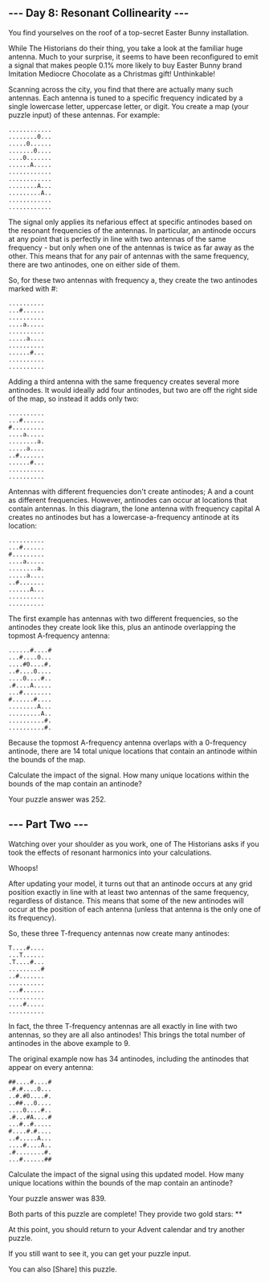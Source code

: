 ﻿## --- Day 8: Resonant Collinearity ---

You find yourselves on the roof of a top-secret Easter Bunny installation.

While The Historians do their thing, you take a look at the familiar huge antenna. Much to your surprise, it seems to have been reconfigured to emit a signal that makes people 0.1% more likely to buy Easter Bunny brand Imitation Mediocre Chocolate as a Christmas gift! Unthinkable!

Scanning across the city, you find that there are actually many such antennas. Each antenna is tuned to a specific frequency indicated by a single lowercase letter, uppercase letter, or digit. You create a map (your puzzle input) of these antennas. For example:

	............
	........0...
	.....0......
	.......0....
	....0.......
	......A.....
	............
	............
	........A...
	.........A..
	............
	............

The signal only applies its nefarious effect at specific antinodes based on the resonant frequencies of the antennas. In particular, an antinode occurs at any point that is perfectly in line with two antennas of the same frequency - but only when one of the antennas is twice as far away as the other. This means that for any pair of antennas with the same frequency, there are two antinodes, one on either side of them.

So, for these two antennas with frequency a, they create the two antinodes marked with #:

	..........
	...#......
	..........
	....a.....
	..........
	.....a....
	..........
	......#...
	..........
	..........

Adding a third antenna with the same frequency creates several more antinodes. It would ideally add four antinodes, but two are off the right side of the map, so instead it adds only two:

	..........
	...#......
	#.........
	....a.....
	........a.
	.....a....
	..#.......
	......#...
	..........
	..........

Antennas with different frequencies don't create antinodes; A and a count as different frequencies. However, antinodes can occur at locations that contain antennas. In this diagram, the lone antenna with frequency capital A creates no antinodes but has a lowercase-a-frequency antinode at its location:

	..........
	...#......
	#.........
	....a.....
	........a.
	.....a....
	..#.......
	......A...
	..........
	..........

The first example has antennas with two different frequencies, so the antinodes they create look like this, plus an antinode overlapping the topmost A-frequency antenna:

	......#....#
	...#....0...
	....#0....#.
	..#....0....
	....0....#..
	.#....A.....
	...#........
	#......#....
	........A...
	.........A..
	..........#.
	..........#.

Because the topmost A-frequency antenna overlaps with a 0-frequency antinode, there are 14 total unique locations that contain an antinode within the bounds of the map.

Calculate the impact of the signal. How many unique locations within the bounds of the map contain an antinode?

Your puzzle answer was 252.

## --- Part Two ---

Watching over your shoulder as you work, one of The Historians asks if you took the effects of resonant harmonics into your calculations.

Whoops!

After updating your model, it turns out that an antinode occurs at any grid position exactly in line with at least two antennas of the same frequency, regardless of distance. This means that some of the new antinodes will occur at the position of each antenna (unless that antenna is the only one of its frequency).

So, these three T-frequency antennas now create many antinodes:

	T....#....
	...T......
	.T....#...
	.........#
	..#.......
	..........
	...#......
	..........
	....#.....
	..........

In fact, the three T-frequency antennas are all exactly in line with two antennas, so they are all also antinodes! This brings the total number of antinodes in the above example to 9.

The original example now has 34 antinodes, including the antinodes that appear on every antenna:

	##....#....#
	.#.#....0...
	..#.#0....#.
	..##...0....
	....0....#..
	.#...#A....#
	...#..#.....
	#....#.#....
	..#.....A...
	....#....A..
	.#........#.
	...#......##

Calculate the impact of the signal using this updated model. How many unique locations within the bounds of the map contain an antinode?

Your puzzle answer was 839.

Both parts of this puzzle are complete! They provide two gold stars: **

At this point, you should return to your Advent calendar and try another puzzle.

If you still want to see it, you can get your puzzle input.

You can also [Share] this puzzle.